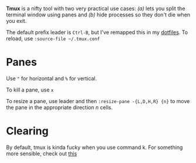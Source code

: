 **Tmux** is a nifty tool with two very practical use cases: _(a)_ lets you split the terminal window using panes and _(b)_ hide processes so they don't die when you exit.

The default prefix leader is `Ctrl-B`, but I've remapped this in my [dotfiles](https://github.com/ashwinreddy/dotfiles/blob/master/.tmux.conf#L1). To reload, use `:source-file ~/.tmux.conf`

# Panes

Use `"` for horizontal and `%` for vertical.

To kill a pane, use `x`

To resize a pane, use leader and then `:resize-pane -{L,D,H,R} {n}` to move the pane in the appropriate direction _n_ cells.

# Clearing

By default, tmux is kinda fucky when you use command k. For something more sensible, check out [this](https://superuser.com/questions/611373/with-tmux-on-osx-how-can-i-make-commandk-clear-more-gracefully)